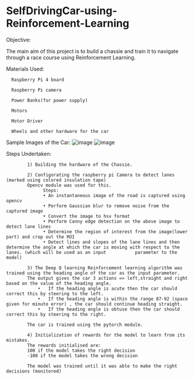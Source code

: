 # SelfDrivingCar-using-Reinforcement-Learning

Objective:

The main aim of this project is to build a chassie and train it to navigate through a race course using Reinforcement Learning.

Materials Used:

      Raspberry Pi 4 board

      Raspberry Pi camera 

      Power Banks(for power supply)

      Motors

      Motor Driver

      Wheels and other hardware for the car


Sample Images of the Car:
![image](https://user-images.githubusercontent.com/91423180/201276236-33f856c4-9013-4240-8b08-5b62239cdde5.png)
![image](https://user-images.githubusercontent.com/91423180/201276393-18fc183f-32ff-4b92-b230-b86d41096708.png)


Steps Undertaken:

            1) Building the hardware of the Chassie.
           
            2) Configorating the raspberry pi Camera to detect lanes (marked using colored insulation tape)
            Opencv module was used for this.
                  Steps:
                  •	An instantaneous image of the road is captured using opencv
                  •	Perform Gaussian blur to remove noise from the captured image
                  •	Convert the image to hsv format
                  •	Perform Canny edge detection on the above image to detect lane lines
                  •	Determine the region of interest from the image(lower part) and crop out the ROI
                  •	Detect lines and slopes of the lane lines and then determine the angle at which the car is moving with respect to the lanes. (which will be used as an input           parameter to the model)

            3) The Deep Q learning Reinforcement learning algorithm was trained using the heading angle of the car as the input parameter. 
            The output gives the car 3 actions => left,straight and right based on the value of the heading angle.
                •	If the heading angle is acute then the car should correct this by steering to the left.
                •	If the heading angle is within the range 87-92 (space given for minute error) , the car should continue heading straight.
                •	If the heading angle is obtuse then the car should correct this by steering to the right.

            The car is trained using the pytorch module.

            4) Initialization of rewards for the model to learn from its mistakes.
            The rewards initialised are:
            100 if the model takes the right decision 
            -100 if the model takes the wrong decision

            The model was trained until it was able to make the right decisions (monitored)






